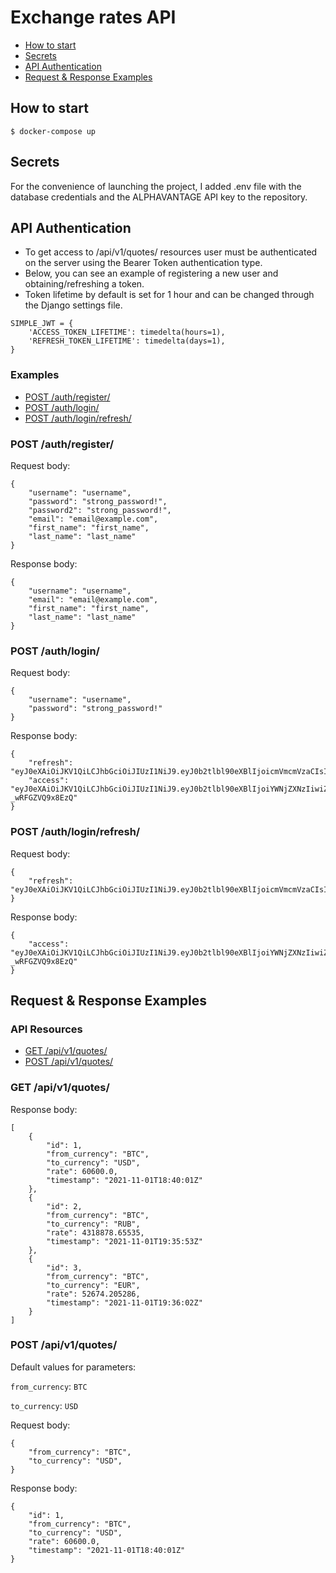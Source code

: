 # Exchange rates API

* [How to start](#how-to-start)
* [Secrets](#secrets)
* [API Authentication](#auth-examples)
* [Request & Response Examples](#request--response-examples)

## How to start

    $ docker-compose up

## Secrets

For the convenience of launching the project, I added .env file with the database credentials and the ALPHAVANTAGE API key to the repository.

## API Authentication

   - To get access to /api/v1/quotes/ resources user must be authenticated on the server using the Bearer Token authentication type.  
   - Below, you can see an example of registering a new user and obtaining/refreshing a token.
   - Token lifetime by default is set for 1 hour and can be changed through the Django settings file.

    SIMPLE_JWT = {
        'ACCESS_TOKEN_LIFETIME': timedelta(hours=1),
        'REFRESH_TOKEN_LIFETIME': timedelta(days=1),
    }


### Examples

  - [POST /auth/register/](#register-new-user)
  - [POST /auth/login/](#get-user-token)
  - [POST /auth/login/refresh/](#refresh-user-token)
  
### POST /auth/register/

Request body:

    {
        "username": "username",
        "password": "strong_password!",
        "password2": "strong_password!",
        "email": "email@example.com",
        "first_name": "first_name",
        "last_name": "last_name"
    }


Response body:

    {
        "username": "username",
        "email": "email@example.com",
        "first_name": "first_name",
        "last_name": "last_name"
    }

### POST /auth/login/

Request body:

    {
        "username": "username",
        "password": "strong_password!"
    }


Response body:

    {
        "refresh": "eyJ0eXAiOiJKV1QiLCJhbGciOiJIUzI1NiJ9.eyJ0b2tlbl90eXBlIjoicmVmcmVzaCIsImV4cCI6MTYzNTg4MjY2OCwiaWF0IjoxNjM1Nzk2MjY4LCJqdGkiOiI5MWZjYTk1Njg3ZTM0NTJiODBhNjA1OTkzYTAyNmFhYiIsInVzZXJfaWQiOjEsInVzZXJuYW1lIjoidGltX3l1bSJ9.UxV7hSCvsoZayQ8gYzyS1tqHvfYKzcU7_edtl47wVqo",
        "access": "eyJ0eXAiOiJKV1QiLCJhbGciOiJIUzI1NiJ9.eyJ0b2tlbl90eXBlIjoiYWNjZXNzIiwiZXhwIjoxNjM1Nzk5ODY4LCJpYXQiOjE2MzU3OTYyNjgsImp0aSI6Ijg1YmVjMGIwZTE2MDQwM2ZiMmI3ZGQ5MTBiN2I3NWVmIiwidXNlcl9pZCI6MSwidXNlcm5hbWUiOiJ0aW1feXVtIn0.wSQCKX2Dqhl8ggAJFKgrC0bYAYgb-_wRFGZVQ9x8EzQ"
    }

### POST /auth/login/refresh/

Request body:

    {
        "refresh": "eyJ0eXAiOiJKV1QiLCJhbGciOiJIUzI1NiJ9.eyJ0b2tlbl90eXBlIjoicmVmcmVzaCIsImV4cCI6MTYzNTg4MjY2OCwiaWF0IjoxNjM1Nzk2MjY4LCJqdGkiOiI5MWZjYTk1Njg3ZTM0NTJiODBhNjA1OTkzYTAyNmFhYiIsInVzZXJfaWQiOjEsInVzZXJuYW1lIjoidGltX3l1bSJ9.UxV7hSCvsoZayQ8gYzyS1tqHvfYKzcU7_edtl47wVqo",
    }


Response body:

    {
        "access": "eyJ0eXAiOiJKV1QiLCJhbGciOiJIUzI1NiJ9.eyJ0b2tlbl90eXBlIjoiYWNjZXNzIiwiZXhwIjoxNjM1Nzk5ODY4LCJpYXQiOjE2MzU3OTYyNjgsImp0aSI6Ijg1YmVjMGIwZTE2MDQwM2ZiMmI3ZGQ5MTBiN2I3NWVmIiwidXNlcl9pZCI6MSwidXNlcm5hbWUiOiJ0aW1feXVtIn0.wSQCKX2Dqhl8ggAJFKgrC0bYAYgb-_wRFGZVQ9x8EzQ"
    }


## Request & Response Examples

### API Resources

  - [GET /api/v1/quotes/](#get-quotes)
  - [POST /api/v1/quotes/](#post-quotes)

### GET /api/v1/quotes/

Response body:

    [
        {
            "id": 1,
            "from_currency": "BTC",
            "to_currency": "USD",
            "rate": 60600.0,
            "timestamp": "2021-11-01T18:40:01Z"
        },
        {
            "id": 2,
            "from_currency": "BTC",
            "to_currency": "RUB",
            "rate": 4318878.65535,
            "timestamp": "2021-11-01T19:35:53Z"
        },
        {
            "id": 3,
            "from_currency": "BTC",
            "to_currency": "EUR",
            "rate": 52674.205286,
            "timestamp": "2021-11-01T19:36:02Z"
        }
    ]

### POST /api/v1/quotes/

Default values for parameters:

`from_currency`: `BTC`

`to_currency`: `USD` 

Request body:

    {
        "from_currency": "BTC",
        "to_currency": "USD",
    }


Response body:

    {
        "id": 1,
        "from_currency": "BTC",
        "to_currency": "USD",
        "rate": 60600.0,
        "timestamp": "2021-11-01T18:40:01Z"
    }
